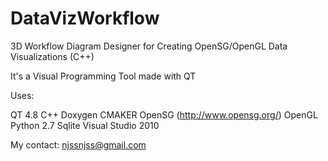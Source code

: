 DataVizWorkflow
===============

3D Workflow Diagram Designer for Creating OpenSG/OpenGL Data Visualizations (C++)

It's a Visual Programming Tool made with QT


Uses:

QT 4.8
C++
Doxygen
CMAKER
OpenSG (http://www.opensg.org/)
OpenGL
Python 2.7
Sqlite
Visual Studio 2010

My contact: njssnjss@gmail.com

